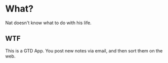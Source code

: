 # What?

Nat doesn't know what to do with his life.

## WTF

This is a GTD App. You post new notes via email, and then sort them on the web.
